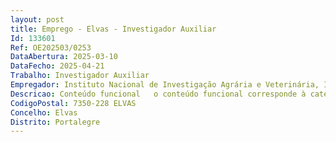 ```yaml
--- 
layout: post
title: Emprego - Elvas - Investigador Auxiliar
Id: 133601
Ref: OE202503/0253
DataAbertura: 2025-03-10
DataFecho: 2025-04-21
Trabalho: Investigador Auxiliar
Empregador: Instituto Nacional de Investigação Agrária e Veterinária, I.P.
Descricao: Conteúdo funcional   o conteúdo funcional corresponde à categoria de investigador auxiliar, constante do n.º 1 e n.º 4 do artigo 5.º do Decreto Lei n.º 124 99, de 20 de abril, na sua atual redação
CodigoPostal: 7350-228 ELVAS
Concelho: Elvas
Distrito: Portalegre
--- 
```

